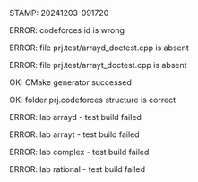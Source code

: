 STAMP: 20241203-091720
ERROR: codeforces id is wrong
ERROR: file prj.test/arrayd_doctest.cpp is absent
ERROR: file prj.test/arrayt_doctest.cpp is absent
OK: CMake generator successed
OK: folder prj.codeforces structure is correct
ERROR: lab arrayd - test build failed
ERROR: lab arrayt - test build failed
ERROR: lab complex - test build failed
ERROR: lab rational - test build failed
